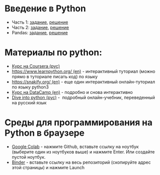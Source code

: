 # Введение в Python
* Часть 1: [задание](https://github.com/nadiinchi/intro_python/blob/master/%D0%92%D0%B2%D0%B5%D0%B4%D0%B5%D0%BD%D0%B8%D0%B5%20%D0%B2%20Python.ipynb), [решение](https://github.com/nadiinchi/intro_python/blob/master/%D0%92%D0%B2%D0%B5%D0%B4%D0%B5%D0%BD%D0%B8%D0%B5%20%D0%B2%20Python%20-%20%D1%80%D0%B5%D1%88%D0%B5%D0%BD%D0%B8%D0%B5.ipynb)
* Часть 2: [задание](https://github.com/nadiinchi/intro_python/blob/master/%D0%A4%D1%83%D0%BD%D0%BA%D1%86%D0%B8%D0%B8%20%D0%B8%20%D0%BC%D0%BE%D0%B4%D1%83%D0%BB%D0%B8%20%D0%B2%20Python.ipynb), [решение](https://github.com/nadiinchi/intro_python/blob/master/%D0%A4%D1%83%D0%BD%D0%BA%D1%86%D0%B8%D0%B8%20%D0%B8%20%D0%BC%D0%BE%D0%B4%D1%83%D0%BB%D0%B8%20%D0%B2%20Python%20-%20%D1%80%D0%B5%D1%88%D0%B5%D0%BD%D0%B8%D0%B5.ipynb)
* Pandas: [задание](https://github.com/nadiinchi/intro_python/blob/master/Pandas_task.ipynb), [решение](https://github.com/nadiinchi/intro_python/blob/master/Pandas_task_solution.ipynb)

# Материалы по python:
* [Курс на Coursera (рус)](https://ru.coursera.org/learn/diving-in-python)
* [https://www.learnpython.org/ (en)](https://www.learnpython.org/) - интерактивный туториал (можно прямо в туториале писать код) по языку
* [https://snakify.org/ (en)](https://snakify.org/) -  еще один интерактивный онлайн-туториал по языку python3
* [Курс на DataCamp (en)](https://www.datacamp.com/courses/intro-to-python-for-data-science/?utm_source=learnpython_com&utm_campaign=learnpython_tutorials) - подробно и снова интерактивно
* [Dive into python (рус)](http://ru.diveintopython.net/) -  подробный онлайн-учебник, переведенный на русский язык

# Среды для программирования на Python в браузере
* [Google Colab](https://colab.research.google.com/notebooks/intro.ipynb#recent=true) - нажмите Github, вставьте ссылку на ноутбук (выберите один из ноутбуков выше) и нажмите Enter. Или создайте пустой ноутбук.
* [Binder](https://mybinder.org/) - вставьте ссылку на весь репозиторий (скопируйте адрес этой страницы) и нажмите Launch

